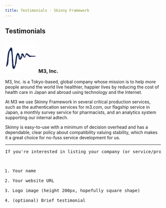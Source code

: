 ```yaml
---
title: Testimonials - Skinny Framework
---
```


## Testimonials


### <a href="http://corporate.m3.com/en/" target="_blank">![M3, Inc.](images/m3_small.png)</a>&nbsp;&nbsp;M3, Inc.

M3, Inc. is a Tokyo-based, global company whose mission is to help more people around the world live healthier, happier lives by reducing the cost of health care in Japan and abroad using technology and the Internet.

At M3 we use Skinny Framework in several critical production services, such as the authentication services for m3.com, our flagship service in Japan, a monthly survey service for pharmacists, and an analytics system supporting our internal adtech.

Skinny is easy-to-use with a minimum of decision overhead and has a dependable, clear policy about compatibility valuing stability, which makes it a great choice for no-fuss service development for us.

<hr/>
<pre>
If you're interested in listing your company (or service/product) here, please send seratch_at_gmail.com (or @skinnyframework on twitter) the following information:

  1. Your name
  2. Your website URL
  3. Logo image (height 200px, hopefully square shape)
  4. (optional) Brief testimonial
</pre>

<script>
(function() {
  var isChrome = window.navigator.userAgent.toLowerCase().indexOf('chrome') != -1;
  if (isChrome) { userLanguage = (navigator.languages[0] || navigator.language); } else { userLanguage = (navigator.browserLanguage || navigator.language || navigator.userLanguage); }
  var lang = userLanguage.substr(0,2).toLowerCase();
  if (lang !== 'ja') { $('.jp-content').hide(); }
})();
</script>

